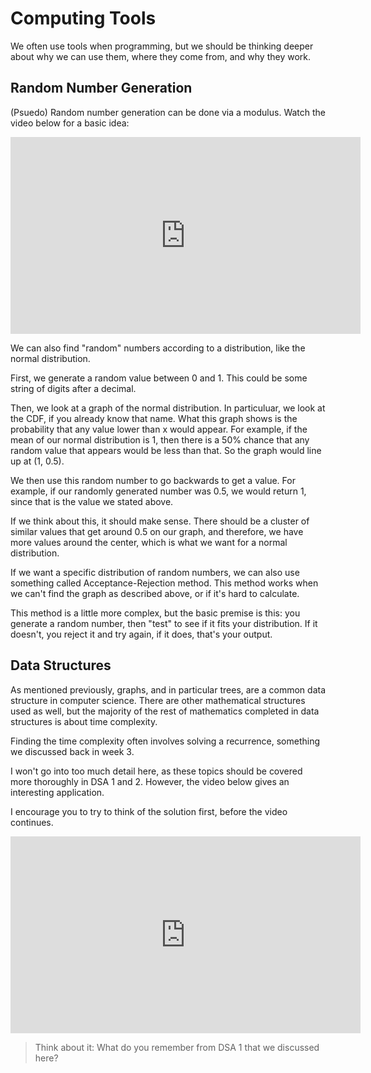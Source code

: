 # Computing Tools

We often use tools when programming, but we should be thinking deeper about why we can use them, where they come from, and why they work.

## Random Number Generation

(Psuedo) Random number generation can be done via a modulus. Watch the video below for a basic idea:

<div class="embed"><iframe width="560" height="315" src="https://www.youtube.com/embed/BYR5sbJHqsU?si=7NF5-DWinP97qCnQ" title="YouTube video player" frameborder="0" allow="accelerometer; autoplay; clipboard-write; encrypted-media; gyroscope; picture-in-picture" allowfullscreen></iframe></div>

We can also find "random" numbers according to a distribution, like the normal distribution.

First, we generate a random value between 0 and 1. This could be some string of digits after a decimal.

Then, we look at a graph of the normal distribution. In particuluar, we look at the CDF, if you already know that name. What this graph shows is the probability that any value lower than x would appear. For example, if the mean of our normal distribution is 1, then there is a 50% chance that any random value that appears would be less than that. So the graph would line up at (1, 0.5).

We then use this random number to go backwards to get a value. For example, if our randomly generated number was 0.5, we would return 1, since that is the value we stated above.

If we think about this, it should make sense. There should be a cluster of similar values that get around 0.5 on our graph, and therefore, we have more values around the center, which is what we want for a normal distribution.

If we want a specific distribution of random numbers, we can also use something called Acceptance-Rejection method. This method works when we can't find the graph as described above, or if it's hard to calculate.

This method is a little more complex, but the basic premise is this: you generate a random number, then "test" to see if it fits your distribution. If it doesn't, you reject it and try again, if it does, that's your output.

## Data Structures

As mentioned previously, graphs, and in particular trees, are a common data structure in computer science. There are other mathematical structures used as well, but the majority of the rest of mathematics completed in data structures is about time complexity.

Finding the time complexity often involves solving a recurrence, something we discussed back in week 3.

I won't go into too much detail here, as these topics should be covered more thoroughly in DSA 1 and 2. However, the video below gives an interesting application.

I encourage you to try to think of the solution first, before the video continues.

<div class="embed"><iframe width="560" height="315" src="https://www.youtube.com/embed/4NKlKyO5Jr0?si=6az1f6q7lVC4GDBo" title="YouTube video player" frameborder="0" allow="accelerometer; autoplay; clipboard-write; encrypted-media; gyroscope; picture-in-picture" allowfullscreen></iframe></div>

> Think about it: What do you remember from DSA 1 that we discussed here?